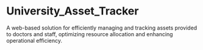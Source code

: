 # University_Asset_Tracker
A web-based solution for efficiently managing and tracking assets provided to doctors and staff, optimizing resource allocation and enhancing operational efficiency.
